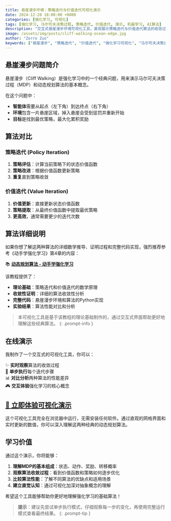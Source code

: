 ```yaml
---
title: 悬崖漫步环境：策略迭代与价值迭代可视化演示
date: 2024-12-28 18:00:00 +0800
categories: [强化学习, 可视化]
tags: [强化学习, 马尔可夫决策过程, 策略迭代, 价值迭代, 演示, 机器学习, AI算法]
description: "交互式悬崖漫步环境可视化工具，直观展示策略迭代与价值迭代算法的收敛过程。包含完整的强化学习算法实现、单步调试功能和性能对比分析，帮助理解马尔可夫决策过程的核心概念。"
image: /assets/img/posts/cliff-walking-ocean-edge.jpg
author: "Zorro Zuo"
keywords: ["悬崖漫步", "策略迭代", "价值迭代", "强化学习可视化", "马尔可夫决策过程", "动态规划算法"]
---
```


## 悬崖漫步问题简介

悬崖漫步（Cliff Walking）是强化学习中的一个经典问题，用来演示马尔可夫决策过程（MDP）和动态规划算法的基本概念。

在这个问题中：
- **智能体**需要从起点（左下角）到达终点（右下角）
- **环境**包含一片悬崖区域，掉入悬崖会受到惩罚并重新开始
- **目标**是找到最优策略，最大化累积奖励

## 算法对比

### 策略迭代 (Policy Iteration)
1. **策略评估**：计算当前策略下的状态价值函数
2. **策略改进**：根据价值函数更新策略
3. **重复**直到策略收敛

### 价值迭代 (Value Iteration)
1. **价值更新**：直接更新状态价值函数
2. **策略提取**：从最终价值函数中提取最优策略
3. **更高效**，通常需要更少的迭代次数

## 算法详细说明

如果你想了解这两种算法的详细数学推导、证明过程和完整代码实现，强烈推荐参考《动手学强化学习》第4章的内容：

📚 [**动态规划算法 - 动手学强化学习**](https://hrl.boyuai.com/chapter/1/%E5%8A%A8%E6%80%81%E8%A7%84%E5%88%92%E7%AE%97%E6%B3%95)

该教程提供了：
- **理论基础**：策略迭代和价值迭代的数学原理
- **收敛性证明**：详细的算法收敛性分析
- **完整代码**：悬崖漫步环境和算法的Python实现
- **实验结果**：算法性能对比和分析

> 本可视化工具是基于该教程的理论基础制作的，通过交互式界面帮助更好地理解这些经典算法。
{: .prompt-info }

## 在线演示

我制作了一个交互式的可视化工具，你可以：

✨ **实时观察**算法的收敛过程  
🔄 **单步执行**每个迭代步骤  
📊 **对比分析**两种算法的性能差异  
🎮 **交互体验**强化学习的核心概念  

## [🚀 立即体验可视化演示](/demos/cliff-walking/)

这个可视化工具完全在浏览器中运行，无需安装任何软件。通过直观的网格界面和实时更新的数值，你可以深入理解这两种经典的动态规划算法。

## 学习价值

通过这个演示，你将能够：

1. **理解MDP的基本组成**：状态、动作、奖励、转移概率
2. **观察算法收敛过程**：看到价值函数和策略如何逐步优化
3. **比较算法性能**：了解不同算法的优缺点和适用场景
4. **建立直觉认知**：通过可视化加深对抽象概念的理解

希望这个工具能够帮助你更好地理解强化学习的基础算法！

> **提示**：建议先尝试单步执行模式，仔细观察每一步的变化，再使用完整运行模式查看最终结果。
{: .prompt-tip } 